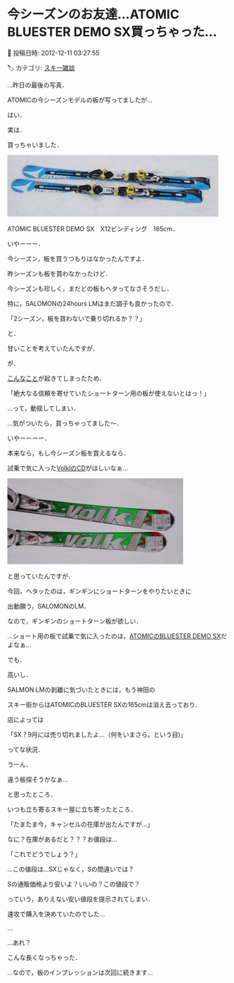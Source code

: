# 今シーズンのお友達…ATOMIC BLUESTER DEMO SX買っちゃった…

📅 投稿日時: 2012-12-11 03:27:55

🏷️ カテゴリ: [スキー雑談](c1f9d2cb7478308da16419928ea3945e9.md)

…昨日の最後の写真．


ATOMICの今シーズンモデルの板が写ってましたが…





はい．


実は．


買っちゃいました．




![7da34dd25db82162e8158465c39b7af3.jpg](images/7da34dd25db82162e8158465c39b7af3.jpg)




ATOMIC BLUESTER DEMO SX　X12ビンディング　165cm．





いやーーー．


今シーズン，板を買うつもりはなかったんですよ．


昨シーズンも板を買わなかったけど．


今シーズンも珍しく，まだどの板もヘタってなさそうだし．


特に，SALOMONの24hours LMはまだ調子も良かったので．


「2シーズン，板を買わないで乗り切れるか？？」


と．


甘いことを考えていたんですが．





が．


[こんなこと](e6302c5755708c26ad01f9cd7b82c90ae.md)が起きてしまったため．


「絶大なる信頼を寄せていたショートターン用の板が使えないとはっ！」


…って，動揺してしまい．





…気がついたら，買っちゃってました～．





いやーーーー．


本来なら，もし今シーズン板を買えるなら．


試乗で気に入った[VolklのCD](e4c7fe0c3e886071c5ec445a3c70cbee9.md)がほしいなぁ…




![582582f62b93af04190d30624e36a954.jpg](images/582582f62b93af04190d30624e36a954.jpg)




と思っていたんですが．





今回，ヘタッたのは，ギンギンにショートターンをやりたいときに


出動願う，SALOMONのLM．


なので，ギンギンのショートターン板が欲しい．


…ショート用の板で試乗で気に入ったのは，[ATOMICのBLUESTER DEMO SX](eeea1d5e73c2df261178519bab7793bd8.md)だよなぁ…





でも．


高いし．


SALMON LMの剥離に気づいたときには，もう神田の


スキー街からはATOMICのBLUESTER SXの165cmは消え去っており．


店によっては


「SX？9月には売り切れましたよ…（何をいまさら，という目)」


ってな状況．





うーん．


違う板探そうかなぁ…


と思ったところ．





いつも立ち寄るスキー屋に立ち寄ったところ．


「たまたま今，キャンセルの在庫が出たんですが…」


なに？在庫があるだと？？？お値段は…


「これでどうでしょう？」


…この値段は…SXじゃなく，Sの間違いでは？


Sの通販価格より安いよ？いいの？この値段で？





っていう，ありえない安い値段を提示されてしまい．


速攻で購入を決めていたのでした…





…


…あれ？


こんな長くなっちゃった．





…なので，板のインプレッションは次回に続きます…

